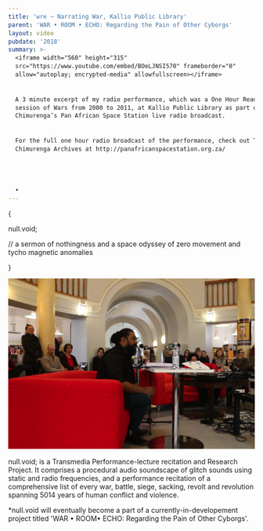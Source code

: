```yaml
---
title: 'wre ~ Narrating War, Kallio Public Library'
parent: 'WAR • ROOM • ECHO: Regarding the Pain of Other Cyborgs'
layout: video
pubdate: '2018'
summary: >-
  <iframe width="560" height="315"
  src="https://www.youtube.com/embed/BOeLJNSI570" frameborder="0"
  allow="autoplay; encrypted-media" allowfullscreen></iframe>


  A 3 minute excerpt of my radio performance, which was a One Hour Reading
  session of Wars from 2000 to 2011, at Kallio Public Library as part of
  Chimurenga’s Pan African Space Station live radio broadcast. 


  For the full one hour radio broadcast of the performance, check out The
  Chimurenga Archives at http://panafricanspacestation.org.za/




  •
---
```

{ 

null.void; 

// a sermon of nothingness and a space odyssey of zero movement and tycho magnetic anomalies

}

![](/assets/img/kallio-performance.png)



null.void; is a Transmedia Performance-lecture recitation and Research Project. It comprises a procedural audio soundscape of glitch sounds using static and radio frequencies, and a performance recitation of a comprehensive list of every war, battle, siege, sacking, revolt and revolution spanning 5014 years of human conflict and violence.

\*null.void will eventually become a part of a currently-in-developement project titled 'WAR • ROOM• ECHO: Regarding the Pain of Other Cyborgs'.
